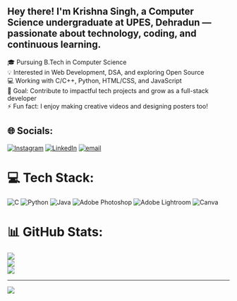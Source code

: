 ## Hey there! I'm Krishna Singh, a Computer Science undergraduate at UPES, Dehradun — passionate about technology, coding, and continuous learning.

🎓 Pursuing B.Tech in Computer Science<br/>
💡 Interested in Web Development, DSA, and exploring Open Source<br/>
💻 Working with C/C++, Python, HTML/CSS, and JavaScript<br/>
🎯 Goal: Contribute to impactful tech projects and grow as a full-stack developer<br/>
⚡ Fun fact: I enjoy making creative videos and designing posters too!<br/>

## 🌐 Socials:
[![Instagram](https://img.shields.io/badge/Instagram-%23E4405F.svg?logo=Instagram&logoColor=white)](https://instagram.com/krixhnasingh) [![LinkedIn](https://img.shields.io/badge/LinkedIn-%230077B5.svg?logo=linkedin&logoColor=white)](https://linkedin.com/in/krishna-singh-ks120212) [![email](https://img.shields.io/badge/Email-D14836?logo=gmail&logoColor=white)](mailto:krishnarajput0990@gmail.com) 

# 💻 Tech Stack:
![C](https://img.shields.io/badge/c-%2300599C.svg?style=for-the-badge&logo=c&logoColor=white) ![Python](https://img.shields.io/badge/python-3670A0?style=for-the-badge&logo=python&logoColor=ffdd54) ![Java](https://img.shields.io/badge/java-%23ED8B00.svg?style=for-the-badge&logo=openjdk&logoColor=white) ![Adobe Photoshop](https://img.shields.io/badge/adobe%20photoshop-%2331A8FF.svg?style=for-the-badge&logo=adobe%20photoshop&logoColor=white) ![Adobe Lightroom](https://img.shields.io/badge/Adobe%20Lightroom-31A8FF.svg?style=for-the-badge&logo=Adobe%20Lightroom&logoColor=white) ![Canva](https://img.shields.io/badge/Canva-%2300C4CC.svg?style=for-the-badge&logo=Canva&logoColor=white)
# 📊 GitHub Stats:
![](https://github-readme-stats.vercel.app/api?username=KrixhnaSingh&theme=merko&hide_border=false&include_all_commits=false&count_private=false)<br/>
![](https://nirzak-streak-stats.vercel.app/?user=KrixhnaSingh&theme=merko&hide_border=false)<br/>
![](https://github-readme-stats.vercel.app/api/top-langs/?username=KrixhnaSingh&theme=merko&hide_border=false&include_all_commits=false&count_private=false&layout=compact)

---
[![](https://visitcount.itsvg.in/api?id=KrixhnaSingh&icon=0&color=0)](https://visitcount.itsvg.in)

<!-- Proudly created with GPRM ( https://gprm.itsvg.in ) -->
